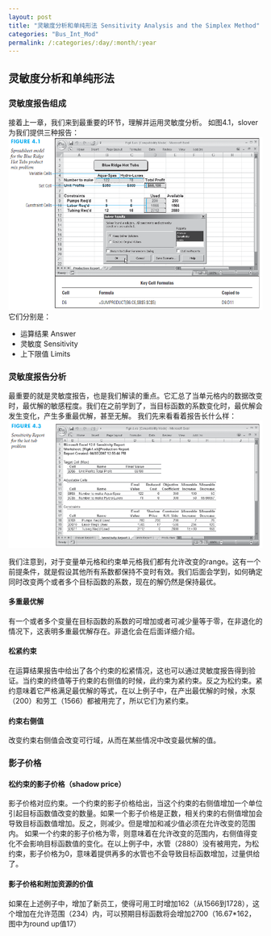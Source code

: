 ```yaml
---
layout: post
title: "灵敏度分析和单纯形法 Sensitivity Analysis and the Simplex Method"
categories: "Bus_Int_Mod"
permalink: /:categories/:day/:month/:year
---
```

## 灵敏度分析和单纯形法

### 灵敏度报告组成

接着上一章，我们来到最重要的环节，理解并运用灵敏度分析。
如图4.1，slover为我们提供三种报告：
![figure_4.1.png](https://github.com/Frankfsh/learn_datascience_with_me_blog/blob/gh-pages/images/Bus_Int_Mod/figure_4.1.png?raw=true)
它们分别是：

* 运算结果 Answer
* 灵敏度 Sensitivity
* 上下限值 Limits

### 灵敏度报告分析

最重要的就是灵敏度报告，也是我们解读的重点。它汇总了当单元格内的数据改变时，最优解的敏感程度。我们在之前学到了，当目标函数的系数变化时，最优解会发生变化，产生多重最优解，甚至无解。
我们先来看看着报告长什么样：
![figure_4.3.png](https://github.com/Frankfsh/learn_datascience_with_me_blog/blob/gh-pages/images/Bus_Int_Mod/figure_4.3.png?raw=true)

我们注意到，对于变量单元格和约束单元格我们都有允许改变的range。这有一个前提条件，就是假设其他所有系数都保持不变时有效。我们后面会学到，如何确定同时改变两个或者多个目标函数的系数，现在的解仍然是保持最优。

#### 多重最优解

有一个或者多个变量在目标函数的系数的可增加或者可减少量等于零，在非退化的情况下，这表明多重最优解存在。非退化会在后面详细介绍。

#### 松紧约束

在运算结果报告中给出了各个约束的松紧情况，这也可以通过灵敏度报告得到验证。当约束的终值等于约束的右侧值的时候，此约束为紧约束。反之为松约束。紧约意味着它严格满足最优解的等式，在以上例子中，在产出最优解的时候，水泵（200）和劳工（1566）都被用完了，所以它们为紧约束。

#### 约束右侧值

改变约束右侧值会改变可行域，从而在某些情况中改变最优解的值。

### 影子价格

#### 松约束的影子价格（shadow price）

影子价格对应约束。一个约束的影子价格给出，当这个约束的右侧值增加一个单位引起目标函数值改变的数量。如果一个影子价格是正数，相关约束的右侧值增加会导致目标函数值增加。反之，则减少。但是增加和减少值必须在允许改变的范围内。
如果一个约束的影子价格为零，则意味着在允许改变的范围内，右侧值得变化不会影响目标函数值的变化。在以上例子中，水管（2880）没有被用完，为松约束，影子价格为0，意味着提供再多的水管也不会导致目标函数增加，过量供给了。

#### 影子价格和附加资源的价值

如果在上述例子中，增加了新员工，使得可用工时增加162（从1566到1728），这个增加在允许范围（234）内，可以预期目标函数将会增加2700（16.67*162，图中为round up值17）


